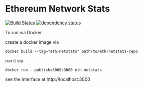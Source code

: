 Ethereum Network Stats
============
[![Build Status][travis-image]][travis-url] [![dependency status][dep-image]][dep-url]

To run via Docker

create a docker image via

```
docker build --tag="eth-netstats" path/to/eth-netstats-repo
```

run it via

```
docker run --publish=3000:3000 eth-netstats
```

see the interface at http://localhost:3000

[travis-image]: https://travis-ci.org/cubedro/eth-netstats.svg
[travis-url]: https://travis-ci.org/cubedro/eth-netstats
[dep-image]: https://david-dm.org/cubedro/eth-netstats.svg
[dep-url]: https://david-dm.org/cubedro/eth-netstats
